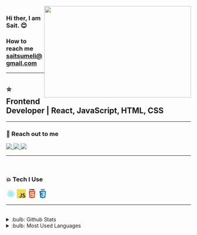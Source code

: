 <img src="https://media.giphy.com/media/bGgsc5mWoryfgKBx1u/giphy.gif" align="right" width="400" height= "250">

### Hi ther, I am Sait. :blush:
### How to reach me saitsumeli@gmail.com
<hr>

## :star: Frontend Developer |  React, JavaScript, HTML, CSS
<hr>

### :wave: Reach out to me

[<img width="22" src="https://unpkg.com/simple-icons@v8/icons/twitter.svg" />
][twitter]
[<img width="22" src="https://unpkg.com/simple-icons@v8/icons/instagram.svg" />
][ınstagram]
[<img width="22" src="https://unpkg.com/simple-icons@v8/icons/linkedin.svg" />
][linkedin]

<hr>

<br/>

### :boom: Tech I Use
<p><img width = "25px" height="25" src="https://raw.githubusercontent.com/github/explore/80688e429a7d4ef2fca1e82350fe8e3517d3494d/topics/react/react.png">
<img width = "25px" height="25" src="https://raw.githubusercontent.com/github/explore/80688e429a7d4ef2fca1e82350fe8e3517d3494d/topics/javascript/javascript.png">
<img width = "25px" height="25" src="https://raw.githubusercontent.com/github/explore/80688e429a7d4ef2fca1e82350fe8e3517d3494d/topics/html/html.png">
<img width = "25px" height="25" src="https://raw.githubusercontent.com/github/explore/80688e429a7d4ef2fca1e82350fe8e3517d3494d/topics/css/css.png"></p>
<hr>


<br/>



<details>
<summary> :bulb: Github Stats </summary>
<img src="https://github-readme-stats.vercel.app/api?username=saitsumeli&theme=merko">
</details>

<details>
<summary> :bulb: Most Used Languages </summary>
<img src="https://github-readme-stats.vercel.app/api/top-langs/?username=saitsumeli&layout=compact">
</details>

[twitter]: https://twitter.com/SaitSumeli
[linkedin]: https://www.linkedin.com/in/sait-sumeli-92b184220/
[ınstagram]: https://www.instagram.com/saitsumeli
